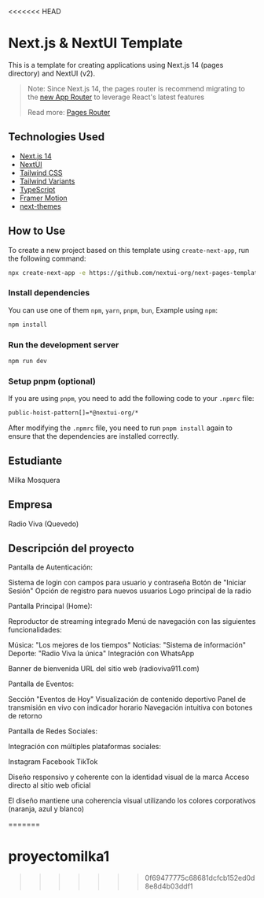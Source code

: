 <<<<<<< HEAD
# Next.js & NextUI Template

This is a template for creating applications using Next.js 14 (pages directory) and NextUI (v2).


>Note: Since Next.js 14, the pages router is recommend migrating to the [new App Router](https://nextjs.org/docs/app) to leverage React's latest features
>
>Read more: [Pages Router](https://nextjs.org/docs/pages)

## Technologies Used

- [Next.js 14](https://nextjs.org/docs/getting-started)
- [NextUI](https://nextui.org)
- [Tailwind CSS](https://tailwindcss.com)
- [Tailwind Variants](https://tailwind-variants.org)
- [TypeScript](https://www.typescriptlang.org)
- [Framer Motion](https://www.framer.com/motion)
- [next-themes](https://github.com/pacocoursey/next-themes)

## How to Use

To create a new project based on this template using `create-next-app`, run the following command:

```bash
npx create-next-app -e https://github.com/nextui-org/next-pages-template
```

### Install dependencies

You can use one of them `npm`, `yarn`, `pnpm`, `bun`, Example using `npm`:

```bash
npm install
```

### Run the development server

```bash
npm run dev
```

### Setup pnpm (optional)

If you are using `pnpm`, you need to add the following code to your `.npmrc` file:

```bash
public-hoist-pattern[]=*@nextui-org/*
```

After modifying the `.npmrc` file, you need to run `pnpm install` again to ensure that the dependencies are installed correctly.

## Estudiante
Milka Mosquera

## Empresa
Radio Viva (Quevedo)

## Descripción del proyecto
Pantalla de Autenticación:


Sistema de login con campos para usuario y contraseña
Botón de "Iniciar Sesión"
Opción de registro para nuevos usuarios
Logo principal de la radio


Pantalla Principal (Home):


Reproductor de streaming integrado
Menú de navegación con las siguientes funcionalidades:

Música: "Los mejores de los tiempos"
Noticias: "Sistema de información"
Deporte: "Radio Viva la única"
Integración con WhatsApp


Banner de bienvenida
URL del sitio web (radioviva911.com)


Pantalla de Eventos:


Sección "Eventos de Hoy"
Visualización de contenido deportivo
Panel de transmisión en vivo con indicador horario
Navegación intuitiva con botones de retorno


Pantalla de Redes Sociales:


Integración con múltiples plataformas sociales:

Instagram
Facebook
TikTok


Diseño responsivo y coherente con la identidad visual de la marca
Acceso directo al sitio web oficial

El diseño mantiene una coherencia visual utilizando los colores corporativos (naranja, azul y blanco)


=======
# proyectomilka1
>>>>>>> 0f69477775c68681dcfcb152ed0d8e8d4b03ddf1
